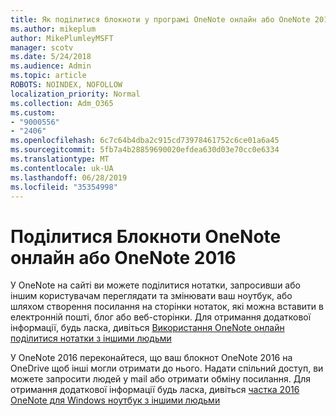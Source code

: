 ```yaml
---
title: Як поділитися блокноти у програмі OneNote онлайн або OneNote 2016
ms.author: mikeplum
author: MikePlumleyMSFT
manager: scotv
ms.date: 5/24/2018
ms.audience: Admin
ms.topic: article
ROBOTS: NOINDEX, NOFOLLOW
localization_priority: Normal
ms.collection: Adm_O365
ms.custom:
- "9000556"
- "2406"
ms.openlocfilehash: 6c7c64b4dba2c915cd73978461752c6ce01a6a45
ms.sourcegitcommit: 5fb7a4b28859690020efdea630d03e70cc0e6334
ms.translationtype: MT
ms.contentlocale: uk-UA
ms.lasthandoff: 06/28/2019
ms.locfileid: "35354998"
---
```

# <a name="share-notebooks-in-onenote-online-or-onenote-2016"></a>Поділитися Блокноти OneNote онлайн або OneNote 2016

У OneNote на сайті ви можете поділитися нотатки, запросивши або іншим користувачам переглядати та змінювати ваш ноутбук, або шляхом створення посилання на сторінки нотаток, які можна вставити в електронній пошті, блог або веб-сторінки. Для отримання додаткової інформації, будь ласка, дивіться [Використання OneNote онлайн поділитися нотатки з іншими людьми](https://support.office.com/article/D3481FBE-E06C-4883-B7E9-B2EE9F38AED3)

У OneNote 2016 переконайтеся, що ваш блокнот OneNote 2016 на OneDrive щоб інші могли отримати до нього. Надати спільний доступ, ви можете запросити людей у mail або отримати обміну посилання. Для отримання додаткової інформації будь ласка, дивіться [частка 2016 OneNote для Windows ноутбук з іншими людьми](https://support.office.com/article/d14b6033-7a95-4536-9216-bb0a5e0f8285)
